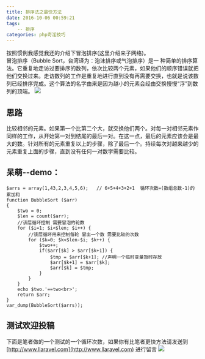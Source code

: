 ```yaml
---
title: 排序法之最快方法
date: 2016-10-06 00:59:21
tags:
    -- 排序
categories: php奇淫技巧
---
```

按照惯例我感觉我还的介绍下冒泡排序(这里介绍来子网络)。  
冒泡排序（Bubble Sort，台湾译为：泡沫排序或气泡排序）是一  种简单的排序算法。它重复地走访过要排序的数列，依次比较两个元素，如果他们的顺序错误就把他们交换过来。走访数列的工作是重复地进行直到没有再需要交换，也就是说该数列已经排序完成。这个算法的名字由来是因为越小的元素会经由交换慢慢“浮”到数列的顶端。
![](http://opxoapzhs.bkt.clouddn.com//sort/BubbleSort.gif)
<!--more-->

## 思路
比较相邻的元素。如果第一个比第二个大，就交换他们两个。对每一对相邻元素作同样的工作，从开始第一对到结尾的最后一对。在这一点，最后的元素应该会是最大的数。针对所有的元素重复以上的步骤，除了最后一个。持续每次对越来越少的元素重复上面的步骤，直到没有任何一对数字需要比较。

## 呆萌--demo：
```
$arrs = array(1,43,2,3,4,5,6);   // 6+5+4+3+2+1  循环次数=(数组总数-1)的累加和
function BubbleSort ($arr)
{
	$two = 0;
	$len = count($arr);
	//该层循环控制 需要冒泡的轮数
	for ($i=1; $i<$len; $i++) {
		//该层循环用来控制每轮 冒出一个数 需要比较的次数
		for ($k=0; $k<$len-$i; $k++) {
			$two++;
			if($arr[$k] > $arr[$k+1]) {
				$tmp = $arr[$k+1]; //声明一个临时变量暂时存放
				$arr[$k+1] = $arr[$k];
				$arr[$k] = $tmp;
			}
		}
	}
	echo $two.'==two<br>';
	return $arr;
}
var_dump(BubbleSort($arrs));
```
## 测试欢迎投稿
下面是笔者做的一个测试的一个循环次数，如果你有比笔者更快方法请发送到 [http://www.llaravel.com](http://www.llaravel.com) 进行留言
![](http://opxoapzhs.bkt.clouddn.com//sort/BubbleSort.png)



